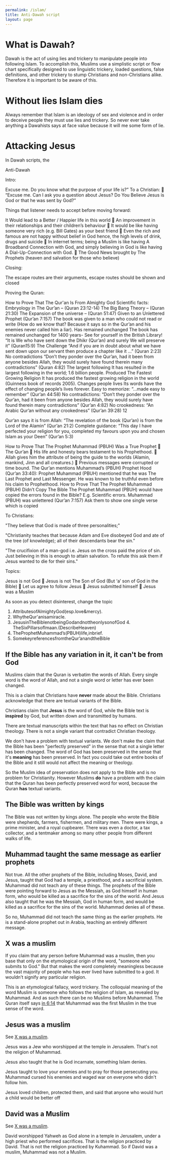 ```yaml
---
permalink: /islam/
title: Anti-Dawah script
layout: page
---
```


# What is Dawah?

Dawah is the act of using lies and trickery to manipulate people into following Islam. To accomplish this, Muslims use a simplistic script or flow chart specifically designed to use linguistic trickery, loaded questions, false definitions, and other trickery to stump Christians and non-Christians alike. Therefore it is important to be aware of this.

# Without lies Islam dies

Always remember that Islam is an ideology of sex and violence and in order to deceive people they must use lies and trickery. So never ever take anything a Dawahists says at face value because it will me some form of lie.

# Attacking Jesus 

In Dawah scripts, the 




Anti-Dawah

Intro:

Excuse me. Do you know what the purpose of your life is?”
To a Christian:
 “Excuse me. Can I ask you a question about Jesus?
Do You Believe Jesus is God or that he was sent by God?”


Things that listener needs to accept before moving forward:

 It Would lead to a Better / Happier life in this world
 An improvement in their relationships and their children’s behaviour
 It would be like having someone very rich (e.g. Bill Gates) as your best friend
 Even the rich and famous are not happy without belief in God hence, the high levels of
drink, drugs and suicide
 In internet terms; being a Muslim is like having A Broadband Connection with God, and
simply believing in God is like having A Dial-Up-Connection with God.
 The Good News brought by The Prophets (heaven and salvation for those who believe)


Closing:

The escape routes are their arguments, escape routes should be shown and closed

Proving the Quran:

How to Prove That The Qur'an Is From Almighty God
Scientific facts:
Embryology in The Qur’an – (Quran 23:12-14) The Big Bang Theory – (Quran 21:30)
The Expansion of the universe – (Quran 51:47)
Given to an Unlettered Prophet (Qur’an 7:157)
The book was given to a man who could not read or write (How do we know that? Because it says so in the Qur’an and his enemies never called him a liar).
Has remained unchanged
The book has remained unchanged for 1400 years- See for yourself in the British Library! “It is We who have sent down the Dhikr (Qur’an) and surely We will preserve it”
(Quran15:9)
The Challenge
“And if you are in doubt about what we have sent down upon our servant then produce a chapter like it ...” (Quran 2:23)
No contradictions
“Don’t they ponder over the Qur’an, had it been from anyone besides Allah, they would surely have found therein many contradictions” (Quran 4:82)
The largest following
It has resulted in the largest following in the world; 1.6 billion people.
Produced The Fastest Growing Religion
It has produced the fastest growing religion in the world (Guinness book of records 2005).
Changes people lives
Its words have the effect of changing people’s lives forever.
Easy to memorize:
“...made easy to remember” (Qur’an 44:58)
No contradictions:
“Don’t they ponder over the Qur’an, had it been from anyone besides Allah, they would surely have found therein many contradictions” (Qur’an 4:82)
No crookedness:
“An Arabic Qur’an without any crookedness” (Qur’an 39:28)
 12

Qur’an says it is from Allah:
“The revelation of the book (Qur’an) is from the Lord of the Alamin” (Qur’an 21:2)
Complete guidance:
“This day I have perfected your religion for you, completed my favours upon you and chosen Islam as your Deen” (Qur’an 5:3)

How to Prove That The Prophet Muhammad (PBUH) Was a True Prophet
 The Qur’an
 His life and honesty bears testament to his Prophethood.
 Allah gives him the attribute of being the guide to the worlds (Alamin, mankind, Jinn and
all creatures.)
 Previous messages were corrupted or time bound.
The Qur’an mentions Muhammad’s (PBUH) Prophet Hood (Qur’an 33:40):
Prophet Muhammad (PBUH) mentioned that he was The Last Prophet and Last Messenger. He was known to be truthful even before his claim to Prophethood.
How to Prove That The Prophet Muhammad (PBUH) Didn’t Copy The Bible
The Prophet Muhammad (PBUH) would have copied the errors found in the Bible? E.g.
Scientific errors.
Muhammad (PBUH) was unlettered (Qur’an 7:157) Ask them to show one single verse which is copied

To Christians:

"They believe that God is made of three personalities;"

"Christianity teaches that because Adam and Eve disobeyed God and ate of the tree (of knowledge); all of their descendants bear the sin."

"The crucifixion of a man-god i.e. Jesus on the cross paid the price of sin. Just believing in this is enough to attain salvation. To refute this ask them if Jesus wanted to die for their sins."


Topics:

Jesus is not God
 Jesus is not The Son of God (But ‘a’ son of God in the Bible)  Let us agree to follow Jesus
 Jesus submitted himself
 Jesus was a Muslim

As soon as you detect disinterest, change the topic

1. AttributesofAlmightyGod(esp.love&mercy).
2. WhytheQur'anisamiracle.
3. JesusinTheBiblenotbeingGodandnottheonlysonofGod 4. TheSixPillarsofImaan.(DescribeHeaven)
5. TheProphetMuhammad’s(PBUH)life,inbrief.
6. SomekeyreferencesfromtheQur’anandtheBible

## If the Bible has any variation in it, it can't be from God

Muslims claim that the Quran is verbatim the words of Allah. Every single word is the word of Allah, and not a single word or letter has ever been changed.

This is a claim that Christians have **never** made about the Bible. Christians acknowledge that there are textual variants of the Bible. 

Christians claim that **Jesus** is the word of God, while the Bible text is **inspired** by God, but written down and transmitted by humans. 

There are textual manuscripts within the text that has no effect on Christian theology. There is not a single variant that contradict Christian theology. 

We don't have a problem with textual variants. We don't make the claim that the Bible has been "perfectly preserved" in the sense that not a single letter has been changed. The word of God has been preserved in the sense that it's **meaning** has been preserved. In fact you could take out entire books of the Bible and it still would not affect the meaning or theology.

So the Muslim idea of preservation does not apply to the Bible and is no problem for Christianity. However Muslims **do** have a problem with the claim that the Quran has been perfectly preserved word for word, because the Quran **has** textual variants. 


## The Bible was written by kings

The Bible was not written by kings alone. The people who wrote the Bible were shepherds, farmers, fishermen, and military men. There were kings, a prime minister, and a royal cupbearer. There was even a doctor, a tax collector, and a tentmaker among so many other people from different walks of life. 

## Muhammad taught the same message as earlier prophets

Not true. All the other prophets of the Bible, including Moses, David, and Jesus, taught that God had a temple, a priesthood, and a sacrificial system. Muhammad did not teach any of these things. The prophets of the Bible were pointing forward to Jesus as the Messiah, as God himself in human form, who would be killed as a sacrifice for the sins of the world. And Jesus also taught that he was the Messiah, God in human form, and would be killed as a sacrifice for the sins of the world. Muhammad denies all of these.

So no, Muhammad did not teach the same thing as the earlier prophets. He is a stand-alone prophet out in Arabia, teaching an entirely different message.

## X was a muslim

If you claim that any person before Muhammad was a muslim, then you base that only on the etymological origin of the word, "someone who submits to God." But that makes the word completely meaningless because the vast majority of people who has ever lived have submitted to a god. It wouldn’t signify any particular religion.

This is an etymological fallacy, word trickery. The colloquial meaning of the word Muslim is someone who follows the religion of Islam, as revealed by Muhammad. And as such there can be no Muslims before Muhammad. The Quran itself says [in 6:14](https://quran.com/6/14) that Muhammad was the first Muslim in the true sense of the word.

## Jesus was a muslim

See [X was a muslim](#x-was-a-muslim).

Jesus was a Jew who worshipped at the temple in Jerusalem. That's not the religion of Muhammad.

Jesus also taught that he is God incarnate, something Islam denies.

Jesus taught to love your enemies and to pray for those persecuting you. Muhammad cursed his enemies and waged war on everyone who didn't follow him.

Jesus loved children, protected them, and said that anyone who would hurt a child would be better off

## David was a Muslim

See [X was a muslim](#x-was-a-muslim).

David worshipped Yahweh as God alone in a temple in Jerusalem, under a high priest who performed sacrifices. That is the religion practiced by David. That is not the religion practiced by Kuhammad. So if David was a muslim, Muhammad was not a Muslim.